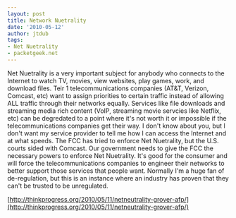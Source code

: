 ```yaml
---
layout: post
title: Network Nuetrality
date: '2010-05-12'
author: jtdub
tags:
- Net Nuetrality
- packetgeek.net
---
```


Net Nuetrality is a very  important subject for anybody who connects to the Internet to watch TV,  movies, view websites, play games, work, and download files. Teir 1  telecommunications companies (AT&T, Verizon, Comcast, etc) want to  assign priorities to certain traffic instead of allowing ALL traffic  through their networks equally. Services like file downloads and streaming media  rich content (VoIP, streaming movie servcies like Netflix, etc) can be  degredated to a point where it's not worth it or impossible if the  telecommunications companies get their way. I don't know about you, but I  don't want my service provider to tell me how I can access the Internet  and at what speeds. The FCC has tried to enforce Net Nuetrality, but  the U.S. courts sided with Comcast. Our government needs to give the FCC  the necessary powers to enforce Net Nuetrality. It's good for the  consumer and will force the telecommunications companies to engineer  their networks to better support those services that people want.  Normally I'm a huge fan of de-regulation, but this is an instance where  an industry has proven that they can't be trusted to be unregulated.

[http://thinkprogress.org/2010/05/11/netneutrality-grover-afp/](http://thinkprogress.org/2010/05/11/netneutrality-grover-afp/)
